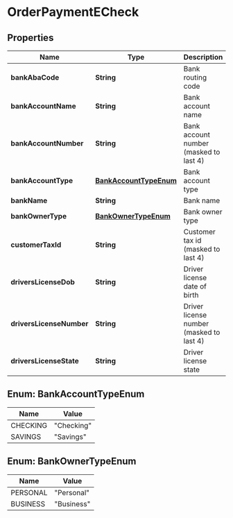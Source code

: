
# OrderPaymentECheck

## Properties
Name | Type | Description | Notes
------------ | ------------- | ------------- | -------------
**bankAbaCode** | **String** | Bank routing code |  [optional]
**bankAccountName** | **String** | Bank account name |  [optional]
**bankAccountNumber** | **String** | Bank account number (masked to last 4) |  [optional]
**bankAccountType** | [**BankAccountTypeEnum**](#BankAccountTypeEnum) | Bank account type |  [optional]
**bankName** | **String** | Bank name |  [optional]
**bankOwnerType** | [**BankOwnerTypeEnum**](#BankOwnerTypeEnum) | Bank owner type |  [optional]
**customerTaxId** | **String** | Customer tax id (masked to last 4) |  [optional]
**driversLicenseDob** | **String** | Driver license date of birth |  [optional]
**driversLicenseNumber** | **String** | Driver license number (masked to last 4) |  [optional]
**driversLicenseState** | **String** | Driver license state |  [optional]


<a name="BankAccountTypeEnum"></a>
## Enum: BankAccountTypeEnum
Name | Value
---- | -----
CHECKING | &quot;Checking&quot;
SAVINGS | &quot;Savings&quot;


<a name="BankOwnerTypeEnum"></a>
## Enum: BankOwnerTypeEnum
Name | Value
---- | -----
PERSONAL | &quot;Personal&quot;
BUSINESS | &quot;Business&quot;



